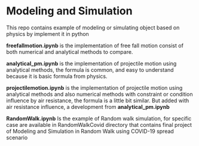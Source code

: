 # Modeling and Simulation
This repo contains example of modeling or simulating object based on physics by implement it in python


**freefallmotion.ipynb** is the implementation of free fall motion consist
of both numerical and analytical methods to compare.

**analytical_pm.ipynb** is the implementation of projectile motion using
analytical methods, the formula is common, and easy to understand because
it is basic formula from physics.

**projectilemotion.ipynb** is the implementation of projectile motion using
analytical methods and also numerical methods with constraint or condition
influence by air resistance, the formula is a little bit similar. But
added with air resistance influence, a development from **analytical_pm.ipynb**


**RandomWalk.ipynb** Is the example of Random walk simulation, for specific
case are available in RandomWalkCovid directory that contains final project
of Modeling and Simulation in Random Walk using COVID-19 spread scenario 
